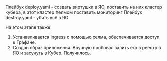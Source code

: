 Плейбук deploy.yaml - создать виртушки в ЯО, поставить на них кластер кубера, в этот кластер Хелмом поставить мониторинг
Плейбук destroy.yaml - убить всё в ЯО

На этом этапе также:
1. Устанавливается ingress с помощью хелма, обеспечивается доступ к Графане.
2. Создан образ приложения. Вручную пробовал залить его в реестр в ЯО и засунуть в Кубер. Получилось.